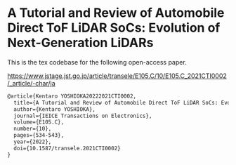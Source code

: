 # A Tutorial and Review of Automobile Direct ToF LiDAR SoCs: Evolution of Next-Generation LiDARs
This is the tex codebase for the following open-access paper.

https://www.jstage.jst.go.jp/article/transele/E105.C/10/E105.C_2021CTI0002/_article/-char/ja

```tex
@article{Kentaro YOSHIOKA20222021CTI0002,
  title={A Tutorial and Review of Automobile Direct ToF LiDAR SoCs: Evolution of Next-Generation LiDARs},
  author={Kentaro YOSHIOKA},
  journal={IEICE Transactions on Electronics},
  volume={E105.C},
  number={10},
  pages={534-543},
  year={2022},
  doi={10.1587/transele.2021CTI0002}
}
```
